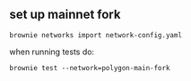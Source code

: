 ## set up mainnet fork

```
brownie networks import network-config.yaml
```

when running tests do:

```
brownie test --network=polygon-main-fork
```